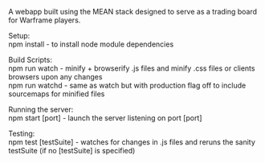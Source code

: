 A webapp built using the MEAN stack designed to serve as a trading board for
Warframe players.    

Setup:    
npm install - to install node module dependencies    


Build Scripts:     
npm run watch - minify + browserify .js files and minify .css files or clients browsers upon any changes    
npm run watchd - same as watch but with production flag off to include sourcemaps for minified files     


Running the server:    
npm start [port] - launch the server listening on port [port]    
    

Testing:    
npm test [testSuite] - watches for changes in .js files and reruns the sanity testSuite (if no [testSuite] is specified)
